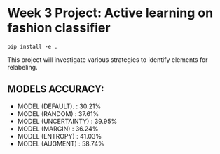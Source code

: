 # Week 3 Project: Active learning on fashion classifier

```
pip install -e .
```

This project will investigate various strategies to identify elements for relabeling.

## MODELS ACCURACY:
- MODEL (DEFAULT).    : 30.21%
- MODEL (RANDOM)      : 37.61%
- MODEL (UNCERTAINTY) : 39.95%
- MODEL (MARGIN)      : 36.24%
- MODEL (ENTROPY)     : 41.03%
- MODEL (AUGMENT)     : 58.74%